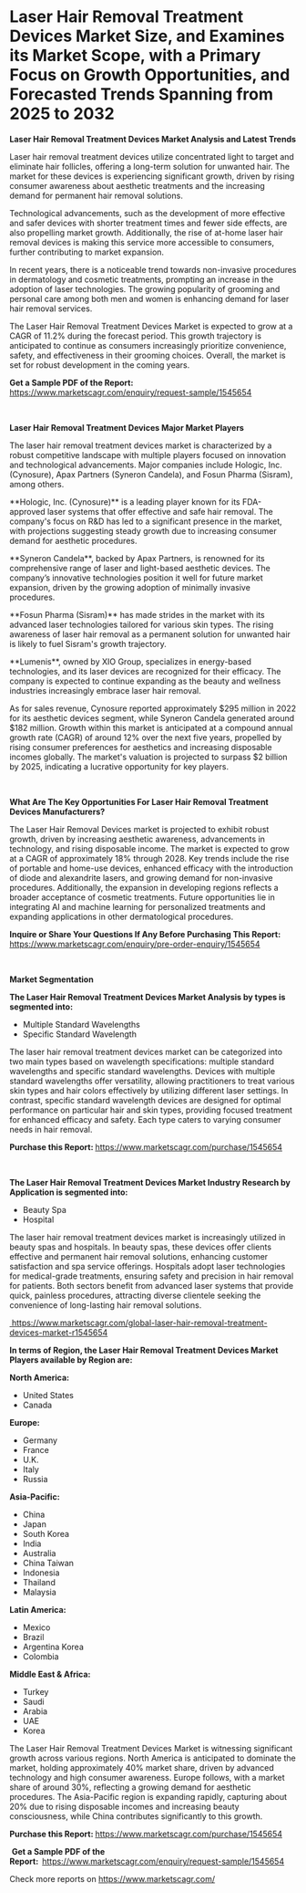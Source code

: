 <p><h1>Laser Hair Removal Treatment Devices Market Size, and Examines its Market Scope, with a Primary Focus on Growth Opportunities, and Forecasted Trends Spanning from 2025 to 2032</h1></p><p><strong>Laser Hair Removal Treatment Devices Market Analysis and Latest Trends</strong></p>
<p><p>Laser hair removal treatment devices utilize concentrated light to target and eliminate hair follicles, offering a long-term solution for unwanted hair. The market for these devices is experiencing significant growth, driven by rising consumer awareness about aesthetic treatments and the increasing demand for permanent hair removal solutions.</p><p>Technological advancements, such as the development of more effective and safer devices with shorter treatment times and fewer side effects, are also propelling market growth. Additionally, the rise of at-home laser hair removal devices is making this service more accessible to consumers, further contributing to market expansion. </p><p>In recent years, there is a noticeable trend towards non-invasive procedures in dermatology and cosmetic treatments, prompting an increase in the adoption of laser technologies. The growing popularity of grooming and personal care among both men and women is enhancing demand for laser hair removal services. </p><p>The Laser Hair Removal Treatment Devices Market is expected to grow at a CAGR of 11.2% during the forecast period. This growth trajectory is anticipated to continue as consumers increasingly prioritize convenience, safety, and effectiveness in their grooming choices. Overall, the market is set for robust development in the coming years.</p></p>
<p><strong>Get a Sample PDF of the Report:&nbsp;</strong> <a href="https://www.marketscagr.com/enquiry/request-sample/1545654?utm_campaign=2136&utm_medium=2&utm_source=Github&utm_content=ia&utm_term=04032025&utm_id=laser-hair-removal-treatment-devices">https://www.marketscagr.com/enquiry/request-sample/1545654</a></p>
<p>&nbsp;</p>
<p><strong>Laser Hair Removal Treatment Devices Major Market Players</strong></p>
<p><p>The laser hair removal treatment devices market is characterized by a robust competitive landscape with multiple players focused on innovation and technological advancements. Major companies include Hologic, Inc. (Cynosure), Apax Partners (Syneron Candela), and Fosun Pharma (Sisram), among others.</p><p>**Hologic, Inc. (Cynosure)** is a leading player known for its FDA-approved laser systems that offer effective and safe hair removal. The company's focus on R&D has led to a significant presence in the market, with projections suggesting steady growth due to increasing consumer demand for aesthetic procedures.</p><p>**Syneron Candela**, backed by Apax Partners, is renowned for its comprehensive range of laser and light-based aesthetic devices. The company’s innovative technologies position it well for future market expansion, driven by the growing adoption of minimally invasive procedures.</p><p>**Fosun Pharma (Sisram)** has made strides in the market with its advanced laser technologies tailored for various skin types. The rising awareness of laser hair removal as a permanent solution for unwanted hair is likely to fuel Sisram's growth trajectory.</p><p>**Lumenis**, owned by XIO Group, specializes in energy-based technologies, and its laser devices are recognized for their efficacy. The company is expected to continue expanding as the beauty and wellness industries increasingly embrace laser hair removal.</p><p>As for sales revenue, Cynosure reported approximately $295 million in 2022 for its aesthetic devices segment, while Syneron Candela generated around $182 million. Growth within this market is anticipated at a compound annual growth rate (CAGR) of around 12% over the next five years, propelled by rising consumer preferences for aesthetics and increasing disposable incomes globally. The market's valuation is projected to surpass $2 billion by 2025, indicating a lucrative opportunity for key players.</p></p>
<p>&nbsp;</p>
<p><strong>What Are The Key Opportunities For Laser Hair Removal Treatment Devices Manufacturers?</strong></p>
<p><p>The Laser Hair Removal Devices market is projected to exhibit robust growth, driven by increasing aesthetic awareness, advancements in technology, and rising disposable income. The market is expected to grow at a CAGR of approximately 18% through 2028. Key trends include the rise of portable and home-use devices, enhanced efficacy with the introduction of diode and alexandrite lasers, and growing demand for non-invasive procedures. Additionally, the expansion in developing regions reflects a broader acceptance of cosmetic treatments. Future opportunities lie in integrating AI and machine learning for personalized treatments and expanding applications in other dermatological procedures.</p></p>
<p><strong>Inquire or Share Your Questions If Any Before Purchasing This Report:</strong> <a href="https://www.marketscagr.com/enquiry/pre-order-enquiry/1545654?utm_campaign=2136&utm_medium=2&utm_source=Github&utm_content=ia&utm_term=04032025&utm_id=laser-hair-removal-treatment-devices">https://www.marketscagr.com/enquiry/pre-order-enquiry/1545654</a></p>
<p>&nbsp;</p>
<p><strong>Market Segmentation</strong></p>
<p><strong>The Laser Hair Removal Treatment Devices Market Analysis by types is segmented into:</strong></p>
<p><ul><li>Multiple Standard Wavelengths</li><li>Specific Standard Wavelength</li></ul></p>
<p><p>The laser hair removal treatment devices market can be categorized into two main types based on wavelength specifications: multiple standard wavelengths and specific standard wavelengths. Devices with multiple standard wavelengths offer versatility, allowing practitioners to treat various skin types and hair colors effectively by utilizing different laser settings. In contrast, specific standard wavelength devices are designed for optimal performance on particular hair and skin types, providing focused treatment for enhanced efficacy and safety. Each type caters to varying consumer needs in hair removal.</p></p>
<p><strong>Purchase this Report:&nbsp;</strong><a href="https://www.marketscagr.com/purchase/1545654?utm_campaign=2136&utm_medium=2&utm_source=Github&utm_content=ia&utm_term=04032025&utm_id=laser-hair-removal-treatment-devices">https://www.marketscagr.com/purchase/1545654</a></p>
<p>&nbsp;</p>
<p><strong>The Laser Hair Removal Treatment Devices Market Industry Research by Application is segmented into:</strong></p>
<p><ul><li>Beauty Spa</li><li>Hospital</li></ul></p>
<p><p>The laser hair removal treatment devices market is increasingly utilized in beauty spas and hospitals. In beauty spas, these devices offer clients effective and permanent hair removal solutions, enhancing customer satisfaction and spa service offerings. Hospitals adopt laser technologies for medical-grade treatments, ensuring safety and precision in hair removal for patients. Both sectors benefit from advanced laser systems that provide quick, painless procedures, attracting diverse clientele seeking the convenience of long-lasting hair removal solutions.</p></p>
<p><a href="https://www.marketscagr.com/global-laser-hair-removal-treatment-devices-market-r1545654?utm_campaign=2136&utm_medium=2&utm_source=Github&utm_content=ia&utm_term=04032025&utm_id=laser-hair-removal-treatment-devices">&nbsp;https://www.marketscagr.com/global-laser-hair-removal-treatment-devices-market-r1545654</a></p>
<p><strong>In terms of Region, the Laser Hair Removal Treatment Devices Market Players available by Region are:</strong></p>
<p>
    <p> <strong> North America: </strong>
        <ul>
            <li>United States</li>
            <li>Canada</li>
        </ul>
        </p> 
    <p> <strong> Europe: </strong>
        <ul>
            <li>Germany</li>
            <li>France</li>
            <li>U.K.</li>
            <li>Italy</li>
            <li>Russia</li>
        </ul>
        </p> 
    <p> <strong> Asia-Pacific: </strong>
        <ul>
            <li>China</li>
            <li>Japan</li>
            <li>South Korea</li>
            <li>India</li>
            <li>Australia</li>
            <li>China Taiwan</li>
            <li>Indonesia</li>
            <li>Thailand</li>
            <li>Malaysia</li>
        </ul>
        </p> 
    <p> <strong> Latin America: </strong>
        <ul>
            <li>Mexico</li>
            <li>Brazil</li>
            <li>Argentina Korea</li>
            <li>Colombia</li>
        </ul>
        </p> 
    <p> <strong> Middle East & Africa: </strong>
        <ul>
            <li>Turkey</li>
            <li>Saudi</li>
            <li>Arabia</li>
            <li>UAE</li>
            <li>Korea</li>
        </ul>
    </p>
    </p>
<p><p>The Laser Hair Removal Treatment Devices Market is witnessing significant growth across various regions. North America is anticipated to dominate the market, holding approximately 40% market share, driven by advanced technology and high consumer awareness. Europe follows, with a market share of around 30%, reflecting a growing demand for aesthetic procedures. The Asia-Pacific region is expanding rapidly, capturing about 20% due to rising disposable incomes and increasing beauty consciousness, while China contributes significantly to this growth.</p></p>
<p><strong>Purchase this Report: </strong><a href="https://www.marketscagr.com/purchase/1545654?utm_campaign=2136&utm_medium=2&utm_source=Github&utm_content=ia&utm_term=04032025&utm_id=laser-hair-removal-treatment-devices">https://www.marketscagr.com/purchase/1545654</a></p>
<p>&nbsp;<strong>Get a Sample PDF of the Report:&nbsp;&nbsp;</strong><a href="https://www.marketscagr.com/enquiry/request-sample/1545654?utm_campaign=2136&utm_medium=2&utm_source=Github&utm_content=ia&utm_term=04032025&utm_id=laser-hair-removal-treatment-devices">https://www.marketscagr.com/enquiry/request-sample/1545654</a></p>
<p><strong></strong></p>
<p>Check more reports on <a href="https://www.marketscagr.com/?utm_campaign=2136&utm_medium=2&utm_source=Github&utm_content=ia&utm_term=04032025&utm_id=laser-hair-removal-treatment-devices">https://www.marketscagr.com/</a></p>